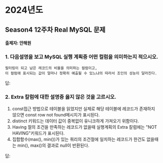 # 2024년도
## Season4 12주차 Real MySQL 문제
#### 출제자: 안해원

### 1. 다음설명을 보고 MySQL 실행 계획중 어떤 컬럼을 의미하는지 적으시오.

```
필터링이 되고 남은 레코드의 비율을 의미하는 컬럼이고,
이 컬럼애 표시되는 값이 얼마나 정확히 예츨될 수 있느냐의 따라서 조인의 성능이 달라진다.
```

답: 


### 2. Extra 칼럼에 대한 설명중 옳지 않은 것을 고르시오.

1. const접근 방법으로 테이블을 읽었지만 실제로 해당 테이블에 레코드가 존재하지 않으면 const row not found메시지가 표시된다.
2. distinct 키워드는 데이터 값이 중복없이 유니크하게 가져오기 위함이다.   
3. Having 절의 조건을 만족하는 레코드가 없을때 실행계획의 Extra 칼럼에는 "NOT HAVING"키워드가 표시된다.
4. 집합함수(max(), min())가 있는 쿼리의 조건절에 일치하는 레코드가 한건도 없을때는 min(), max()의 결과로 null이 반환된다.

답: 

